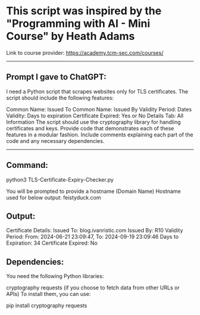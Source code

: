 # This script was inspired by the "Programming with AI - Mini Course" by Heath Adams
Link to course provider: https://academy.tcm-sec.com/courses/

---

## Prompt I gave to ChatGPT:

I need a Python script that scrapes websites only for TLS certificates. The script should include the following features:

Common Name: Issued To
Common Name: Issued By
Validity Period: Dates
Validity: Days to expiration
Certificate Expired: Yes or No
Details Tab: All Information
The script should use the cryptography library for handling certificates and keys. Provide code that demonstrates each of these features in a modular fashion. Include comments explaining each part of the code and any necessary dependencies.

---

## Command:
python3 TLS-Certificate-Expiry-Checker.py

You will be prompted to provide a hostname (Domain Name)
Hostname used for below output: feistyduck.com

## Output:
Certificate Details:
Issued To: blog.ivanristic.com
Issued By: R10
Validity Period: From: 2024-06-21 23:09:47, To: 2024-09-19 23:09:46
Days to Expiration: 34
Certificate Expired: No

## Dependencies:
You need the following Python libraries:

cryptography
requests (if you choose to fetch data from other URLs or APIs)
To install them, you can use:

pip install cryptography requests


